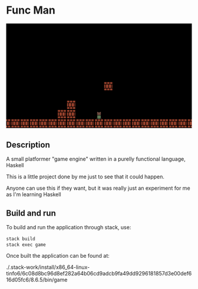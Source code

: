 # Func Man

![Screenshot](images/screencap.png)

## Description

A small platformer "game engine" written in a purelly functional language, Haskell

This is a little project done by me just to see that it could happen.

Anyone can use this if they want, but it was really just an experiment for me as I'm learning Haskell

## Build and run

To build and run the application through stack, use:

```
stack build
stack exec game
```

Once built the application can be found at: 

./.stack-work/install/x86_64-linux-tinfo6/6c08d8bc96d8ef282a64b06cd9adcb9fa49dd9296181857d3e00def616d05fc6/8.6.5/bin/game
